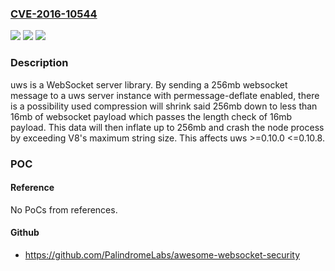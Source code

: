 ### [CVE-2016-10544](https://cve.mitre.org/cgi-bin/cvename.cgi?name=CVE-2016-10544)
![](https://img.shields.io/static/v1?label=Product&message=uws%20node%20module&color=blue)
![](https://img.shields.io/static/v1?label=Version&message=%3E%3D0.10.0%20%3C%3D0.10.8%20&color=brightgreen)
![](https://img.shields.io/static/v1?label=Vulnerability&message=Denial%20of%20Service%20(CWE-400)&color=brightgreen)

### Description

uws is a WebSocket server library. By sending a 256mb websocket message to a uws server instance with permessage-deflate enabled, there is a possibility used compression will shrink said 256mb down to less than 16mb of websocket payload which passes the length check of 16mb payload. This data will then inflate up to 256mb and crash the node process by exceeding V8's maximum string size. This affects uws >=0.10.0 <=0.10.8.

### POC

#### Reference
No PoCs from references.

#### Github
- https://github.com/PalindromeLabs/awesome-websocket-security

